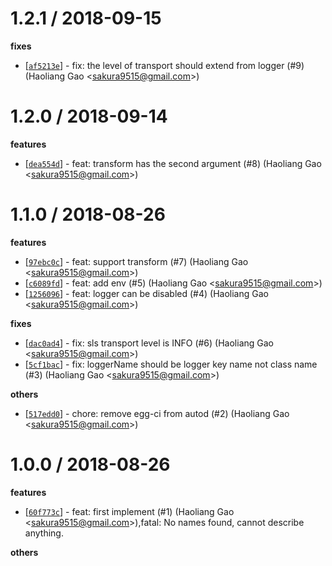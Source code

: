 
1.2.1 / 2018-09-15
==================

**fixes**
  * [[`af5213e`](http://github.com/eggjs/egg-logger-sls/commit/af5213ecd1f33a650fdabc7d302cc39d11639437)] - fix: the level of transport should extend from logger (#9) (Haoliang Gao <<sakura9515@gmail.com>>)

1.2.0 / 2018-09-14
==================

**features**
  * [[`dea554d`](http://github.com/eggjs/egg-logger-sls/commit/dea554d9aaae53b6d6fa6363d61445be1915899b)] - feat: transform has the second argument (#8) (Haoliang Gao <<sakura9515@gmail.com>>)

1.1.0 / 2018-08-26
==================

**features**
  * [[`97ebc0c`](http://github.com/eggjs/egg-logger-sls/commit/97ebc0c5fe3d8cdf1cf7e26516e9b9f057439f94)] - feat: support transform (#7) (Haoliang Gao <<sakura9515@gmail.com>>)
  * [[`c6089fd`](http://github.com/eggjs/egg-logger-sls/commit/c6089fd7e4a4381830288f29daf4d8e42b7c1184)] - feat: add env (#5) (Haoliang Gao <<sakura9515@gmail.com>>)
  * [[`1256096`](http://github.com/eggjs/egg-logger-sls/commit/125609682871c6def6c4aca5fb6d4ce132e0e1a7)] - feat: logger can be disabled (#4) (Haoliang Gao <<sakura9515@gmail.com>>)

**fixes**
  * [[`dac0ad4`](http://github.com/eggjs/egg-logger-sls/commit/dac0ad4a83642ae2032e635922c4e83062cf64dc)] - fix: sls transport level is INFO (#6) (Haoliang Gao <<sakura9515@gmail.com>>)
  * [[`5cf1bac`](http://github.com/eggjs/egg-logger-sls/commit/5cf1bac755fb5e28f6ff2f687188af274c1cd2fc)] - fix: loggerName should be logger key name not class name (#3) (Haoliang Gao <<sakura9515@gmail.com>>)

**others**
  * [[`517edd0`](http://github.com/eggjs/egg-logger-sls/commit/517edd037d2f7e9107306e4e14461f5672b5ec42)] - chore: remove egg-ci from autod (#2) (Haoliang Gao <<sakura9515@gmail.com>>)

1.0.0 / 2018-08-26
==================

**features**
  * [[`60f773c`](http://github.com/eggjs/egg-logger-sls/commit/60f773cdb76055a9b5d4370e2f7d3edbc3074727)] - feat: first implement (#1) (Haoliang Gao <<sakura9515@gmail.com>>),fatal: No names found, cannot describe anything.

**others**

